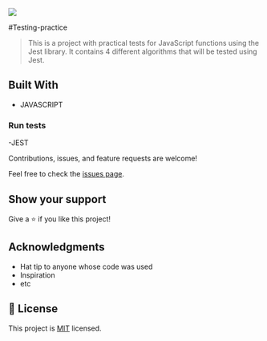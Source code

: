 ![](https://img.shields.io/badge/Microverse-blueviolet)

#Testing-practice


> This is a project with practical tests for JavaScript functions using the Jest library. It contains 4 different algorithms that will be tested using Jest.


## Built With

- JAVASCRIPT

### Run tests
-JEST

Contributions, issues, and feature requests are welcome!

Feel free to check the [issues page](../../issues/).

## Show your support

Give a ⭐️ if you like this project!

## Acknowledgments

- Hat tip to anyone whose code was used
- Inspiration
- etc

## 📝 License

This project is [MIT](./MIT.md) licensed.
